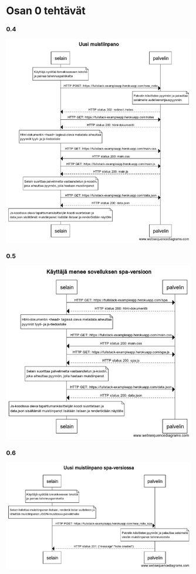# Osan 0 tehtävät

### 0.4
![0.4 sekvenssikaavio](https://github.com/hoffrenm/fullstackopen/blob/master/osa0/0.4_Uusi_muistiinpano.png)

### 0.5
![0.5 sekvenssikaavio](https://github.com/hoffrenm/fullstackopen/blob/master/osa0/0.5_Spa_versio.png)

### 0.6
![0.6 sekvenssikaavio](https://github.com/hoffrenm/fullstackopen/blob/master/osa0/0.6_Uusi_muistiinpano_spa.png)

